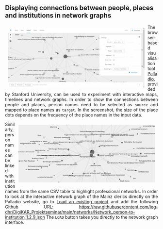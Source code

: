 <h2>Displaying connections between people, places and institutions in network graphs</h2>

<a href="./images/Palladio_network.png"><img src="./images/Palladio_network.png" width="450px" style="padding: 10px" align="left"/></a>

<p align="justify">The browser-based visualisation tool <a href="https://hdlab.stanford.edu/palladio/">Palladio</a>, provided by Stanford University, can be used to experiment with interactive maps, timelines and network graphs. In order to show the connections between people and places, person names need to be selected as <code>source</code> and mapped to place names as <code>target</code>. In the screenshot, the size of the place dots depends on the frequency of the place names in the input data.</p>


<a href="./networks/Domherren_network_person-to-institution.png"><img src="./networks/Domherren_network_person-to-institution.png" width="450px" style="padding: 10px" align="right"/></a>
<p align="justify">Similarly, person names can be linked with institution names from the same CSV table to highlight professional networks. In order to look at the interactive network graph of the Mainz clerics directly on the Palladio website, go to <a href="https://hdlab.stanford.edu/palladio-app/#/upload">Load an existing project</a> and add the following Github URL: <a href="https://raw.githubusercontent.com/ieg-dhr/DigiKAR_Projektseminar/main/networks/Network_person-to-institution_1.2.9.json">https://raw.githubusercontent.com/ieg-dhr/DigiKAR_Projektseminar/main/networks/Network_person-to-institution_1.2.9.json</a> The <code>LOAD</code> button takes you directly to the network graph interface.</p>



